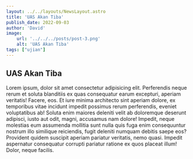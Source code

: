 ```yaml
---
layout: ../../layouts/NewsLayout.astro
title: 'UAS Akan Tiba'
publish_date: 2022-09-03
author: 'David'
image:
    url: '../../../posts/post-3.png' 
    alt: 'UAS Akan Tiba'
tags: ["ujian"]
---
```


## UAS Akan Tiba

Lorem ipsum, dolor sit amet consectetur adipisicing elit. Perferendis neque rerum
et soluta blanditiis ex quas consequatur earum excepturi, aperiam veritatis!
Facere, eos. Et iure minima architecto sint aperiam dolore, ex temporibus vitae
incidunt impedit possimus rerum perferendis, eveniet voluptatibus ab! Soluta
enim maiores deleniti velit ab doloremque deserunt adipisci, iusto aut odit,
magni, accusamus nam dolore! Impedit, neque molestias eum assumenda mollitia
sunt nulla quis fuga enim consequuntur nostrum illo similique reiciendis, fugit
deleniti numquam debitis saepe eos? Provident quidem suscipit aperiam pariatur
veritatis, nemo quasi. Impedit aspernatur consequatur corrupti pariatur ratione
ex quos placeat illum! Dolor, neque facilis.
